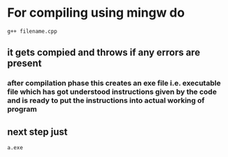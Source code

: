 # For compiling using mingw do
```
g++ filename.cpp
```
## it gets compied and throws if any errors are present

### after compilation phase this creates an exe file i.e. executable file which has got understood instructions given by the code and is ready to put the instructions into actual working of program

## next step just
```
a.exe
```
